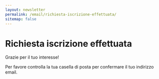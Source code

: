 ```yaml
---
layout: newsletter
permalink: /email/richiesta-iscrizione-effettuata/
sitemap: false
---
```


# Richiesta iscrizione effettuata

Grazie per il tuo interesse!

Per favore controlla la tua casella di posta per confermare il tuo indirizzo email.
